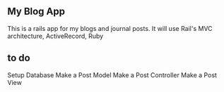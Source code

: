## My Blog App
This is a rails app for my blogs and journal posts. It will use Rail's MVC architecture, ActiveRecord, Ruby

##  to do
Setup Database 
Make a Post Model
Make a Post Controller
Make a Post View
